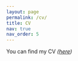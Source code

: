 ```yaml
---
layout: page
permalink: /cv/
title: CV
nav: true
nav_order: 5
---
```


You can find my CV *([here](/assets/CV.pdf))*
